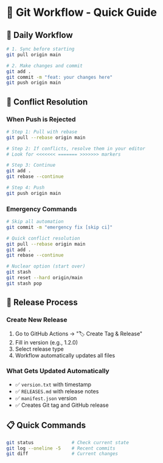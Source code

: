 # 🔄 Git Workflow - Quick Guide

## 🎯 **Daily Workflow**
```bash
# 1. Sync before starting
git pull origin main

# 2. Make changes and commit
git add .
git commit -m "feat: your changes here"
git push origin main
```

## 🚨 **Conflict Resolution**

### **When Push is Rejected**
```bash
# Step 1: Pull with rebase
git pull --rebase origin main

# Step 2: If conflicts, resolve them in your editor
# Look for <<<<<<< ======= >>>>>>> markers

# Step 3: Continue
git add .
git rebase --continue

# Step 4: Push
git push origin main
```

### **Emergency Commands**
```bash
# Skip all automation
git commit -m "emergency fix [skip ci]"

# Quick conflict resolution
git pull --rebase origin main
git add .
git rebase --continue

# Nuclear option (start over)
git stash
git reset --hard origin/main
git stash pop
```

## 🚀 **Release Process**

### **Create New Release**
1. Go to GitHub Actions → "🏷️ Create Tag & Release"
2. Fill in version (e.g., 1.2.0) 
3. Select release type
4. Workflow automatically updates all files

### **What Gets Updated Automatically**
- ✅ `version.txt` with timestamp
- ✅ `RELEASES.md` with release notes
- ✅ `manifest.json` version
- ✅ Creates Git tag and GitHub release

## 📋 **Quick Commands**
```bash
git status              # Check current state
git log --oneline -5    # Recent commits
git diff                # Current changes
```